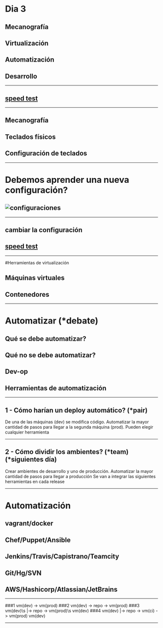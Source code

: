 # Dia 3
## Mecanografía
## Virtualización
## Automatización
## Desarrollo

---

## [speed test](http://typing-speed-test.aoeu.eu/)


---

## Mecanografía
## Teclados físicos
## Configuración de teclados

---

# Debemos aprender una nueva configuración?
## ![configuraciones](http://soukie.net/wp-content/uploads/2010/06/keyb-stat.png)

---

## cambiar la configuración
## [speed test](http://typing-speed-test.aoeu.eu/)

---

#Herramientas de virtualización

## Máquinas virtuales
## Contenedores

---

# Automatizar (*debate)
## Qué se debe automatizar?
## Qué no se debe automatizar?
## Dev-op
## Herramientas de automatización

---
## 1 - Cómo harían un deploy automático? (*pair)
De una de las máquinas (dev) se modifica código.
Automatizar la mayor cantidad de pasos para llegar a la segunda máquina (prod).
Pueden elegir cualquier herramienta

---
## 2 - Cómo dividir los ambientes? (*team) (*siguientes día)
Crear ambientes de desarrollo y uno de producción.
Automatizar la mayor cantidad de pasos para llegar a producción
Se van a integrar las siguientes herramientas en cada release

---

# Automatización

## vagrant/docker
## Chef/Puppet/Ansible
## Jenkins/Travis/Capistrano/Teamcity
## Git/Hg/SVN
## AWS/Hashicorp/Atlassian/JetBrains

---
###1
vm(dev) -> vm(prod)
###2
vm(dev) -> repo -> vm(prod)
###3
vm(dev)\s
        |-> repo -> vm(prod)\s
vm(dev)
###4
vm(dev)
        |-> repo -> vm(ci) -> vm(prod)
vm(dev)

---

